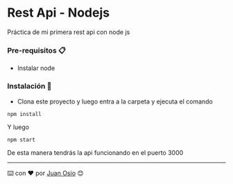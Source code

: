 # Rest Api - Nodejs

Práctica de mi primera rest api con node js

### Pre-requisitos 📋

-   Instalar node

### Instalación 🔧

-   Clona este proyecto y luego entra a la carpeta y ejecuta el comando

```
npm install
```

Y luego

```
npm start
```

De esta manera tendrás la api funcionando en el puerto 3000

---

⌨️ con ❤️ por [Juan Osio](https://twitter.com/juanbocode) 😊
